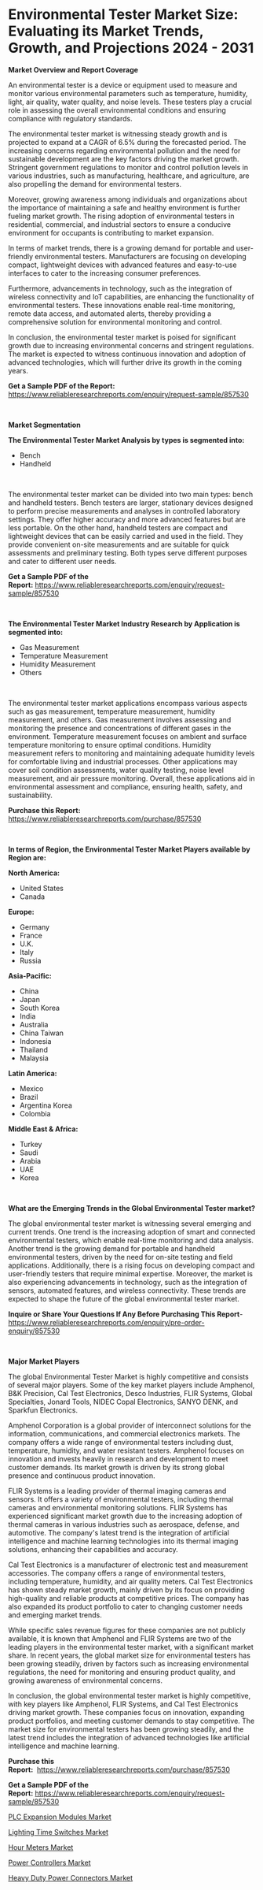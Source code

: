 <p><h1>Environmental Tester Market Size: Evaluating its Market Trends, Growth, and Projections 2024 - 2031</h1></p><p><strong>Market Overview and Report Coverage</strong></p>
<p><p>An environmental tester is a device or equipment used to measure and monitor various environmental parameters such as temperature, humidity, light, air quality, water quality, and noise levels. These testers play a crucial role in assessing the overall environmental conditions and ensuring compliance with regulatory standards.</p><p>The environmental tester market is witnessing steady growth and is projected to expand at a CAGR of 6.5% during the forecasted period. The increasing concerns regarding environmental pollution and the need for sustainable development are the key factors driving the market growth. Stringent government regulations to monitor and control pollution levels in various industries, such as manufacturing, healthcare, and agriculture, are also propelling the demand for environmental testers.</p><p>Moreover, growing awareness among individuals and organizations about the importance of maintaining a safe and healthy environment is further fueling market growth. The rising adoption of environmental testers in residential, commercial, and industrial sectors to ensure a conducive environment for occupants is contributing to market expansion.</p><p>In terms of market trends, there is a growing demand for portable and user-friendly environmental testers. Manufacturers are focusing on developing compact, lightweight devices with advanced features and easy-to-use interfaces to cater to the increasing consumer preferences.</p><p>Furthermore, advancements in technology, such as the integration of wireless connectivity and IoT capabilities, are enhancing the functionality of environmental testers. These innovations enable real-time monitoring, remote data access, and automated alerts, thereby providing a comprehensive solution for environmental monitoring and control.</p><p>In conclusion, the environmental tester market is poised for significant growth due to increasing environmental concerns and stringent regulations. The market is expected to witness continuous innovation and adoption of advanced technologies, which will further drive its growth in the coming years.</p></p>
<p><strong>Get a Sample PDF of the Report:</strong> <a href="https://www.reliableresearchreports.com/enquiry/request-sample/857530">https://www.reliableresearchreports.com/enquiry/request-sample/857530</a></p>
<p>&nbsp;</p>
<p><strong>Market Segmentation</strong></p>
<p><strong>The Environmental Tester Market Analysis by types is segmented into:</strong></p>
<p><ul><li>Bench</li><li>Handheld</li></ul></p>
<p>&nbsp;</p>
<p><p>The environmental tester market can be divided into two main types: bench and handheld testers. Bench testers are larger, stationary devices designed to perform precise measurements and analyses in controlled laboratory settings. They offer higher accuracy and more advanced features but are less portable. On the other hand, handheld testers are compact and lightweight devices that can be easily carried and used in the field. They provide convenient on-site measurements and are suitable for quick assessments and preliminary testing. Both types serve different purposes and cater to different user needs.</p></p>
<p><strong>Get a Sample PDF of the Report:</strong>&nbsp;<a href="https://www.reliableresearchreports.com/enquiry/request-sample/857530">https://www.reliableresearchreports.com/enquiry/request-sample/857530</a></p>
<p>&nbsp;</p>
<p><strong>The Environmental Tester Market Industry Research by Application is segmented into:</strong></p>
<p><ul><li>Gas Measurement</li><li>Temperature Measurement</li><li>Humidity Measurement</li><li>Others</li></ul></p>
<p>&nbsp;</p>
<p><p>The environmental tester market applications encompass various aspects such as gas measurement, temperature measurement, humidity measurement, and others. Gas measurement involves assessing and monitoring the presence and concentrations of different gases in the environment. Temperature measurement focuses on ambient and surface temperature monitoring to ensure optimal conditions. Humidity measurement refers to monitoring and maintaining adequate humidity levels for comfortable living and industrial processes. Other applications may cover soil condition assessments, water quality testing, noise level measurement, and air pressure monitoring. Overall, these applications aid in environmental assessment and compliance, ensuring health, safety, and sustainability.</p></p>
<p><strong>Purchase this Report:</strong>&nbsp; <a href="https://www.reliableresearchreports.com/purchase/857530">https://www.reliableresearchreports.com/purchase/857530</a></p>
<p>&nbsp;</p>
<p><strong>In terms of Region, the Environmental Tester Market Players available by Region are:</strong></p>
<p>
    <p> <strong> North America: </strong>
        <ul>
            <li>United States</li>
            <li>Canada</li>
        </ul>
        </p> 
    <p> <strong> Europe: </strong>
        <ul>
            <li>Germany</li>
            <li>France</li>
            <li>U.K.</li>
            <li>Italy</li>
            <li>Russia</li>
        </ul>
        </p> 
    <p> <strong> Asia-Pacific: </strong>
        <ul>
            <li>China</li>
            <li>Japan</li>
            <li>South Korea</li>
            <li>India</li>
            <li>Australia</li>
            <li>China Taiwan</li>
            <li>Indonesia</li>
            <li>Thailand</li>
            <li>Malaysia</li>
        </ul>
        </p> 
    <p> <strong> Latin America: </strong>
        <ul>
            <li>Mexico</li>
            <li>Brazil</li>
            <li>Argentina Korea</li>
            <li>Colombia</li>
        </ul>
        </p> 
    <p> <strong> Middle East & Africa: </strong>
        <ul>
            <li>Turkey</li>
            <li>Saudi</li>
            <li>Arabia</li>
            <li>UAE</li>
            <li>Korea</li>
        </ul>
    </p>
    </p>
<p>&nbsp;</p>
<p><strong>What are the Emerging Trends in the Global Environmental Tester market?</strong></p>
<p><p>The global environmental tester market is witnessing several emerging and current trends. One trend is the increasing adoption of smart and connected environmental testers, which enable real-time monitoring and data analysis. Another trend is the growing demand for portable and handheld environmental testers, driven by the need for on-site testing and field applications. Additionally, there is a rising focus on developing compact and user-friendly testers that require minimal expertise. Moreover, the market is also experiencing advancements in technology, such as the integration of sensors, automated features, and wireless connectivity. These trends are expected to shape the future of the global environmental tester market.</p></p>
<p><strong>Inquire or Share Your Questions If Any Before Purchasing This Report</strong>- <a href="https://www.reliableresearchreports.com/enquiry/pre-order-enquiry/857530">https://www.reliableresearchreports.com/enquiry/pre-order-enquiry/857530</a></p>
<p>&nbsp;</p>
<p><strong>Major Market Players</strong></p>
<p><p>The global Environmental Tester Market is highly competitive and consists of several major players. Some of the key market players include Amphenol, B&K Precision, Cal Test Electronics, Desco Industries, FLIR Systems, Global Specialties, Jonard Tools, NIDEC Copal Electronics, SANYO DENK, and Sparkfun Electronics.</p><p>Amphenol Corporation is a global provider of interconnect solutions for the information, communications, and commercial electronics markets. The company offers a wide range of environmental testers including dust, temperature, humidity, and water resistant testers. Amphenol focuses on innovation and invests heavily in research and development to meet customer demands. Its market growth is driven by its strong global presence and continuous product innovation.</p><p>FLIR Systems is a leading provider of thermal imaging cameras and sensors. It offers a variety of environmental testers, including thermal cameras and environmental monitoring solutions. FLIR Systems has experienced significant market growth due to the increasing adoption of thermal cameras in various industries such as aerospace, defense, and automotive. The company's latest trend is the integration of artificial intelligence and machine learning technologies into its thermal imaging solutions, enhancing their capabilities and accuracy.</p><p>Cal Test Electronics is a manufacturer of electronic test and measurement accessories. The company offers a range of environmental testers, including temperature, humidity, and air quality meters. Cal Test Electronics has shown steady market growth, mainly driven by its focus on providing high-quality and reliable products at competitive prices. The company has also expanded its product portfolio to cater to changing customer needs and emerging market trends.</p><p>While specific sales revenue figures for these companies are not publicly available, it is known that Amphenol and FLIR Systems are two of the leading players in the environmental tester market, with a significant market share. In recent years, the global market size for environmental testers has been growing steadily, driven by factors such as increasing environmental regulations, the need for monitoring and ensuring product quality, and growing awareness of environmental concerns.</p><p>In conclusion, the global environmental tester market is highly competitive, with key players like Amphenol, FLIR Systems, and Cal Test Electronics driving market growth. These companies focus on innovation, expanding product portfolios, and meeting customer demands to stay competitive. The market size for environmental testers has been growing steadily, and the latest trend includes the integration of advanced technologies like artificial intelligence and machine learning.</p></p>
<p><strong>Purchase this Report:</strong>&nbsp;&nbsp;<a href="https://www.reliableresearchreports.com/purchase/857530">https://www.reliableresearchreports.com/purchase/857530</a></p>
<p></p>
<p><strong>Get a Sample PDF of the Report:</strong>&nbsp;<a href="https://www.reliableresearchreports.com/enquiry/request-sample/857530">https://www.reliableresearchreports.com/enquiry/request-sample/857530</a></p>
<p><p><a href="https://github.com/yoshih12/Market-Research-Report-List-1/blob/main/plc-expansion-modules-market.md">PLC Expansion Modules Market</a></p><p><a href="https://github.com/juniordelafrance/Market-Research-Report-List-1/blob/main/lighting-time-switches-market.md">Lighting Time Switches Market</a></p><p><a href="https://github.com/indrystar/Market-Research-Report-List-1/blob/main/hour-meters-market.md">Hour Meters Market</a></p><p><a href="https://github.com/irfadac/Market-Research-Report-List-1/blob/main/power-controllers-market.md">Power Controllers Market</a></p><p><a href="https://github.com/guneycigdem35/Market-Research-Report-List-1/blob/main/heavy-duty-power-connectors-market.md">Heavy Duty Power Connectors Market</a></p></p>